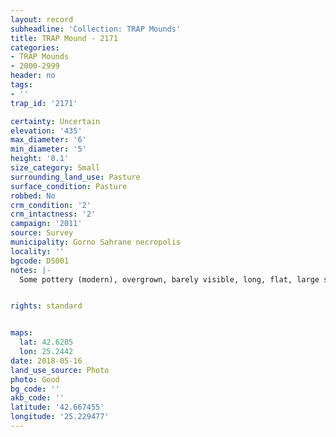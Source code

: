 ```yaml
---
layout: record
subheadline: 'Collection: TRAP Mounds'
title: TRAP Mound - 2171
categories:
- TRAP Mounds
- 2000-2999
header: no
tags:
- ''
trap_id: '2171'

certainty: Uncertain
elevation: '435'
max_diameter: '6'
min_diameter: '5'
height: '0.1'
size_category: Small
surrounding_land_use: Pasture
surface_condition: Pasture
robbed: No
crm_condition: '2'
crm_intactness: '2'
campaign: '2011'
source: Survey
municipality: Gorno Sahrane necropolis
locality: ''
bgcode: DS001
notes: |-
  Some pottery (modern), overgrown, barely visible, long, flat, large stones and rose bushes. Worked stone?.


rights: standard


maps:
  lat: 42.6285
  lon: 25.2442
date: 2018-05-16
land_use_source: Photo
photo: Good
bg_code: ''
akb_code: ''
latitude: '42.667455'
longitude: '25.229477'
---
```

